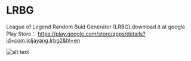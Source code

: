 # LRBG
League of Legend Random Buid Generator (LRBG),download it at google Play Store：
https://play.google.com/store/apps/details?id=com.loljayang.lrbg2&hl=en 

![alt text](screenshots/HOMEPAGE.png "homepage")
